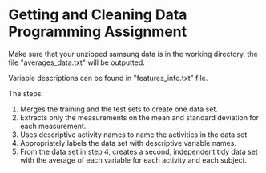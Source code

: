 # Getting and Cleaning Data Programming Assignment

Make sure that your unzipped samsung data is in the working directory.
the file "averages_data.txt" will be outputted.

Variable descriptions can be found in "features_info.txt" file.

The steps:
1. Merges the training and the test sets to create one data set.
2. Extracts only the measurements on the mean and standard deviation for each measurement. 
3. Uses descriptive activity names to name the activities in the data set
4. Appropriately labels the data set with descriptive variable names. 
5. From the data set in step 4, creates a second, independent tidy data set with the average of each variable for each activity    and each subject.
